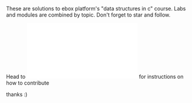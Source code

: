 These are solutions to ebox platform's "data structures in c" course. Labs and modules are combined by topic. Don't forget to star and follow.

Head to ![CONTRIBUTING.md](/CONTRIBUTING.md) for instructions on how to contribute

thanks :)
